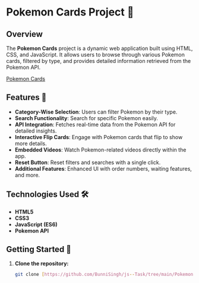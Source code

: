 # Pokemon Cards Project 🎴

## Overview
The **Pokemon Cards** project is a dynamic web application built using HTML, CSS, and JavaScript. It allows users to browse through various Pokemon cards, filtered by type, and provides detailed information retrieved from the Pokemon API.


[Pokemon Cards](https://bunny-js-task.netlify.app/pokemon/)

## Features 🌟
- **Category-Wise Selection**: Users can filter Pokemon by their type.
- **Search Functionality**: Search for specific Pokemon easily.
- **API Integration**: Fetches real-time data from the Pokemon API for detailed insights.
- **Interactive Flip Cards**: Engage with Pokemon cards that flip to show more details.
- **Embedded Videos**: Watch Pokemon-related videos directly within the app.
- **Reset Button**: Reset filters and searches with a single click.
- **Additional Features**: Enhanced UI with order numbers, waiting features, and more.

## Technologies Used 🛠️
- **HTML5**
- **CSS3**
- **JavaScript (ES6)**
- **Pokemon API**

## Getting Started 🚀
1. **Clone the repository:**
   ```bash
   git clone [https://github.com/BunniSingh/js--Task/tree/main/Pokemon]
